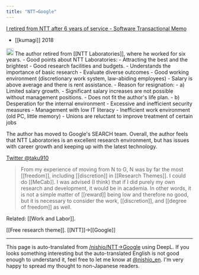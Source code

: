 ```yaml
---
title: "NTT→Google"
---
```


[I retired from NTT after 6 years of service - Software Transactional Memo](http://kumagi.hatenablog.com/entry/exit-from-ntt)
- [[kumagi]] 2018
<img src='https://scrapbox.io/api/pages/nishio-en/claude/icon' alt='claude.icon' height="19.5"/>
The author retired from [[NTT Laboratories]], where he worked for six years.
- Good points about NTT Laboratories:
    - Attracting the best and the brightest
    - Good research facilities and budgets.
    - Understands the importance of basic research
    - Evaluate diverse outcomes
    - Good working environment (discretionary work system, law-abiding employees)
    - Salary is above average and there is rent assistance.
- Reason for resignation:
    - a) Limited salary growth.
        - Significant salary increases are not possible without management positions.
        - Does not fit the author's life plan.
    - b) Desperation for the internal environment
        - Excessive and inefficient security measures
        - Management with low IT literacy
        - Inefficient work environment (old PC, little memory)
        - Unions are reluctant to improve treatment of certain jobs

The author has moved to Google's SEARCH team.
Overall, the author feels that NTT Laboratories is an excellent research environment, but has issues with career growth and keeping up with the latest technology.

[Twitter @taku910](https://twitter.com/taku910/status/1066989893052620801?s=09)
> From my experience of moving from N to G, N was by far the most [[freedom]], including [[discretion]] in [[Research Themes]]. I could do [[MeCab]]. I was advised (I think) that if I did purely my own research and development, it would be in academia. In other words, it is not a simple matter of [[reward]] being low and therefore no good, but it is necessary to consider the work, [[discretion]], and [[degree of freedom]] as well.

Related: [[Work and Labor]].

[[Free research theme]].
[[NTT]]→[[Google]]

---
This page is auto-translated from [/nishio/NTT→Google](https://scrapbox.io/nishio/NTT→Google) using DeepL. If you looks something interesting but the auto-translated English is not good enough to understand it, feel free to let me know at [@nishio_en](https://twitter.com/nishio_en). I'm very happy to spread my thought to non-Japanese readers.